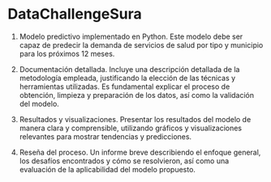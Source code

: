 # DataChallengeSura

1. Modelo predictivo implementado en Python.
Este modelo debe ser capaz de predecir la demanda de servicios de salud por tipo y municipio para los próximos 12 meses.

2. Documentación detallada.
Incluye una descripción detallada de la metodología empleada, justificando la elección de las técnicas y herramientas utilizadas. Es fundamental explicar el proceso de obtención, limpieza y preparación de los datos, así como la validación del modelo.

3. Resultados y visualizaciones.
Presentar los resultados del modelo de manera clara y comprensible, utilizando gráficos y visualizaciones relevantes para mostrar tendencias y predicciones.

4. Reseña del proceso.
Un informe breve describiendo el enfoque general, los desafíos encontrados y cómo se resolvieron, así como una evaluación de la aplicabilidad del modelo propuesto.
